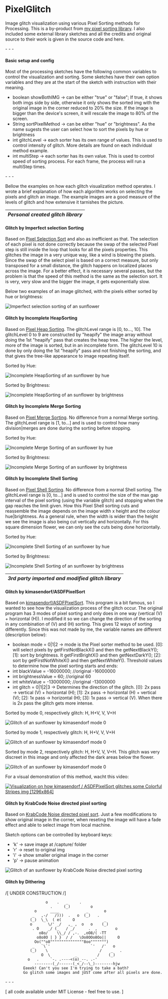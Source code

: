 # PixelGlitch
Image glitch visualization using various Pixel Sorting methods for Processing. This is a by-product from [my pixel sorting library](https://github.com/volfegan/PixelSorting). I also included some external library sketches and all the credits and original source to their work is given in the source code and here.

\- \- \-

#### Basic setup and config
Most of the processing sketches have the following common variables to control the visualization and sorting. Some sketches have their own option variables and they are at the start of the sketch with instruction with their meaning.

* boolean showBothIMG -> can be either "true" or "false"; If true, it shows both imgs side by side, otherwise it only shows the sorted img with the original image in the corner reduced to 20% the size. If the image is bigger than the device's screen, it will rescale the image to 80% of the screen.
* String sortPixelMethod -> can be either "hue" or "brightness". As the name sugests the user can select how to sort the pixels by hue or brightness
* int glitchLevel -> each sorter has its own range of values. This is used to control intensity of glitch. More details are found on each individual method example.
* int multiStep -> each sorter has its own value. This is used to control speed of sorting process. For each frame, the process will run a  multiStep times.

\- \- \-

Bellow the examples on how each glitch visualization method operates. I wrote a brief explanation of how each algorithm works on selecting the pixels and glitch an image. The example images are a good measure of the levels of glitch and how extensive it tarnishes the picture.

|  *Personal created glitch library* |
|     :---:      |

#### Glitch by Imperfect selection Sorting
Based on [Pixel Selection Sort](https://github.com/volfegan/PixelSorting/tree/master/PixelSelectionSorting) and also as inefficient as that. The selection of each pixel is not done correctly because the swap of the selected Pixel step is still inside the loop that looks for all the pixels properties. This glitches the image in a very unique way, like a wind is blowing the pixels. Since the swap of the select pixel is based on a correct measure, but only transposed for a small distance, the glitch happens on localized places across the image. For a better effect, it is necessary several passes, but the problem is that the speed of this method is the same as the selection sort. It is very, very slow and the bigger the image, it gets exponentially slow.

Below two examples of an image glitched, with the pixels either sorted by hue or brightness:

![Imperfect selection sorting of an sunflower](Imperfect_selection_Sorting.jpg)

#### Glitch by Incomplete HeapSorting
Based on [Pixel Heap Sorting](https://github.com/volfegan/PixelSorting/tree/master/PixelHeapSorting). The glitchLevel range is [0, to..., 10]. The glitchLevel 0 to 9 are constructed by "heapify" the image array without doing the 1st "heapify" pass that creates the heap tree. The higher the level, more of the image is sorted, but in an incomplete form. The glitchLevel 10 is done by only doing the 1st "heapify" pass and not finishing the sorting, and that gives the tree-like appearance to image repeating itself.

Sorted by Hue:

![Incomplete HeapSorting of an sunflower by hue](img_examples/Incomplete_HeapSorting_hue.jpg)

Sorted by Brightness:

![Incomplete HeapSorting of an sunflower by brightness](img_examples/img_examples/Incomplete_HeapSorting_brightness.jpg)

#### Glitch by Incomplete Merge Sorting
Based on [Pixel Merge Sorting](https://github.com/volfegan/PixelSorting/tree/master/PixelMergeSorting). No difference from a normal Merge sorting. The glitchLevel range is [1, to...] and is used to control how many division|merges are done during the sorting before stopping.

Sorted by Hue:

![Incomplete Merge Sorting of an sunflower by hue](img_examples/Incomplete_MergeSorting_hue.jpg)

Sorted by Brightness:

![Incomplete Merge Sorting of an sunflower by brightness](img_examples/Incomplete_MergeSorting_brightness.jpg)

#### Glitch by Incomplete Shell Sorting
Based on [Pixel Shell Sorting](https://github.com/volfegan/PixelSorting/tree/master/PixelShellSorting). No difference from a normal Shell sorting. The glitchLevel range is [0, to...] and is used to control the size of the max gap interval of the pixel sorting (using the variable glitch) and stopping when the gap reaches the limit given. How this Pixel Shell sorting cuts and reassemble the image depends on the image width x height and the colour hue|brightness. As a general rule, when the width is wider than the height we see the image is also being cut vertically and horizontally. For this square dimension flower, we can only see the cuts being done horizontally. 

Sorted by Hue:

![Incomplete Shell Sorting of an sunflower by hue](img_examples/Incomplete_ShellSorting_hue.jpg)

Sorted by Brightness:

![Incomplete Shell Sorting of an sunflower by brightness](img_examples/Incomplete_ShellSorting_brightness.jpg)


| *3rd party imported and modified glitch library* |
|                      :---:                       |

#### Glitch by kimasendorf/ASDFPixelSort
Based on [kimasendorf/ASDFPixelSort](https://github.com/kimasendorf/ASDFPixelSort). This program is a bit famous, so I wanted to see how  the visualization process of the glitch occur. The original program has 3 modes of pixel sorting and only does in one way (vertical (V) + horizontal (H)). I modified it so we can change the direction of the sorting in any combination of (V) and (H) sorting. This gives 12 ways of sorting differently. Since this was not made by me, the variable names are different (description below):

* boolean mode = 0|1|2 -> mode is the Pixel sorter method to be used. [0]: will select pixels by getFirstNotBlackX() and then the getNextBlackY(); [1]: sort by brightness. It getFirstBrightX() and then getNextDarkY(); [2]: sort by getFirstNotWhiteX() and then getNextWhiteY().
Threshold values to determine how the pixel sorting starts and ends:
* int blackValue = -16000000; //original -16000000
* int brightnessValue = 60; //original 60
* int whiteValue = -13000000; //original -13000000
* int glitch = 0|1|2|3 -> Determines the direction of the glitch. [0]: 2x pass -> vertical (V) + horizontal (H); [1]: 2x pass -> horizontal (H) + vertical (V); [2]: 1x pass -> horizontal (H); [3]: 1x pass -> vertical (V). When there is 2x pass the glitch gets more intense.

Sorted by mode 0, respectively glitch: H, H+V, V, V+H

![Glitch of an sunflower by kimasendorf mode 0](img_examples/kimasendorf_mode0.jpg)

Sorted by mode 1, respectively glitch: H, H+V, V, V+H

![Glitch of an sunflower by kimasendorf mode 0](img_examples/kimasendorf_mode1.jpg)

Sorted by mode 2, respectively glitch: H, H+V, V, V+H. This glitch was very discreet in this image and only affected the dark areas below the flower.

![Glitch of an sunflower by kimasendorf mode 0](img_examples/kimasendorf_mode2.jpg)

For a visual demonstration of this method, wacht this video:

[![Visualization on how kimasendorf / ASDFPixelSort glitches some Colorful Stripes img [1296x864]](https://i.ytimg.com/vi/jv1fbsZix6c/hqdefault.jpg?sqp=-oaymwEZCNACELwBSFXyq4qpAwsIARUAAIhCGAFwAQ==&rs=AOn4CLDu7StCNDOXmbhsquMM-J5BmbLezg)](https://www.youtube.com/watch?v=jv1fbsZix6c)


#### Glitch by KrabCode Noise directed pixel sorting
Based on [KrabCode Noise directed pixel sort](https://gist.github.com/KrabCode/6fe0048fb471b099563dac857b53aa32). Just a few modifications to show original image in the corner, when reseting the image will have a fade effect and able to select image from local machine.

Sketch options can be controlled by keyboard keys:
* 'k' -> save image at /capture/ folder
* 'r' -> reset to original img
* 'i' -> show smaller original image in the corner
* 'p' -> pause animation

![Glitch of an sunflower by KrabCode Noise directed pixel sorting](img_examples/Noise_directed_pixelSort_Krab.jpg)


#### Glitch by Dithering
/[ UNDER CONSTRUCTION /]

                      o    .   _     .
                        .     (_)         o
                 o      ____            _       o
                _   ,-/   /)))  .   o  (_)   .
               (_)  \_\  ( e(     O             _
               o       \/' _/   ,_ ,  o   o    (_)
                . O    _/ (_   / _/      .  ,        o
                   o8o/    \\_/ / ,-.  ,oO8/( -TT
                  o8o8O | } }  / /   \Oo8OOo8Oo||     O
                 Oo(""o8"""""""""""""""8oo""""""")    
                _   `\`'                  `'   /'   o
               (_)    \                       /    _   .
                    O  \           _         /    (_)
              o   .     `-. .----<(o)_--. .-'
                 --------(_/------(_<_/--\_)--------hjw
            Eeeek! Can't you see I'm trying to take a bath?
            Go glitch some images and jUST come after all pixels are done.
\- \- \-

\[ all code available under MIT License - feel free to use. \]
